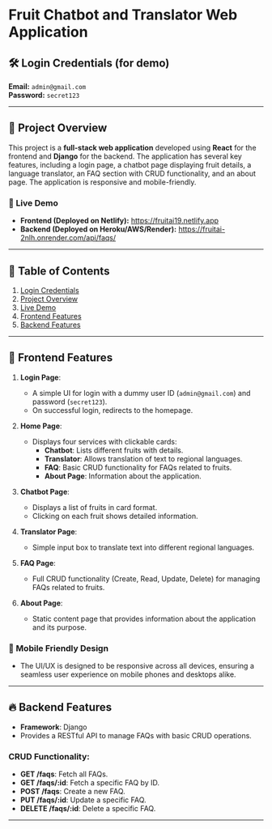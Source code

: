 # Fruit Chatbot and Translator Web Application

## 🛠 Login Credentials (for demo)
**Email:** `admin@gmail.com`  
**Password:** `secret123`

---

## 📖 Project Overview

This project is a **full-stack web application** developed using **React** for the frontend and **Django** for the backend. The application has several key features, including a login page, a chatbot page displaying fruit details, a language translator, an FAQ section with CRUD functionality, and an about page. The application is responsive and mobile-friendly.

### 🚀 Live Demo

- **Frontend (Deployed on Netlify):** https://fruitai19.netlify.app
- **Backend (Deployed on Heroku/AWS/Render):** https://fruitai-2nlh.onrender.com/api/faqs/

---

## 🧭 Table of Contents

1. [Login Credentials](#login-credentials-for-demo)
2. [Project Overview](#project-overview)
3. [Live Demo](#live-demo)
4. [Frontend Features](#frontend-features)
5. [Backend Features](#backend-features)


---

## 🌟 Frontend Features

1. **Login Page**:
   - A simple UI for login with a dummy user ID (`admin@gmail.com`) and password (`secret123`).
   - On successful login, redirects to the homepage.
   
2. **Home Page**:
   - Displays four services with clickable cards:
     - **Chatbot**: Lists different fruits with details.
     - **Translator**: Allows translation of text to regional languages.
     - **FAQ**: Basic CRUD functionality for FAQs related to fruits.
     - **About Page**: Information about the application.

3. **Chatbot Page**:
   - Displays a list of fruits in card format.
   - Clicking on each fruit shows detailed information.

4. **Translator Page**:
   - Simple input box to translate text into different regional languages.

5. **FAQ Page**:
   - Full CRUD functionality (Create, Read, Update, Delete) for managing FAQs related to fruits.

6. **About Page**:
   - Static content page that provides information about the application and its purpose.

### 📱 Mobile Friendly Design
- The UI/UX is designed to be responsive across all devices, ensuring a seamless user experience on mobile phones and desktops alike.

---

## 🔥 Backend Features

- **Framework**: Django
- Provides a RESTful API to manage FAQs with basic CRUD operations.
  
### CRUD Functionality:
- **GET /faqs**: Fetch all FAQs.
- **GET /faqs/:id**: Fetch a specific FAQ by ID.
- **POST /faqs**: Create a new FAQ.
- **PUT /faqs/:id**: Update a specific FAQ.
- **DELETE /faqs/:id**: Delete a specific FAQ.

---

